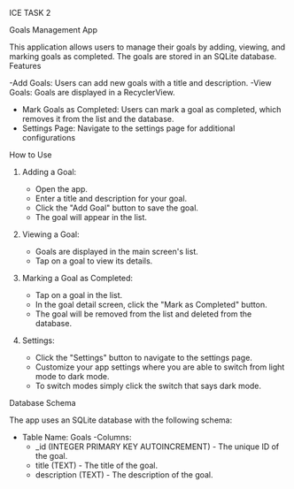 ICE TASK 2

Goals Management App

This application allows users to manage their goals by adding, viewing, and marking goals as completed. The goals are stored in an SQLite database.
 Features

-Add Goals: Users can add new goals with a title and description.
-View Goals: Goals are displayed in a RecyclerView.
- Mark Goals as Completed: Users can mark a goal as completed, which removes it from the list and the database.
- Settings Page: Navigate to the settings page for additional configurations 

How to Use

1. Adding a Goal:
   - Open the app.
   - Enter a title and description for your goal.
   - Click the "Add Goal" button to save the goal.
   - The goal will appear in the list.

2. Viewing a Goal:
   - Goals are displayed in the main screen's list.
   - Tap on a goal to view its details.

3. Marking a Goal as Completed:
   - Tap on a goal in the list.
   - In the goal detail screen, click the "Mark as Completed" button.
   - The goal will be removed from the list and deleted from the database.


4. Settings:
   - Click the "Settings" button to navigate to the settings page.
   - Customize your app settings where you are able to switch from light mode to dark mode. 
   - To switch modes simply click the switch that says dark mode.

Database Schema

The app uses an SQLite database with the following schema:

- Table Name: Goals
-Columns:
  - _id (INTEGER PRIMARY KEY AUTOINCREMENT) - The unique ID of the goal.
  - title (TEXT) - The title of the goal.
  - description (TEXT) - The description of the goal.


